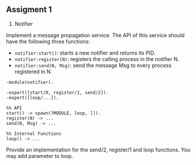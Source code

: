 ## Assigment 1

1. Notifier 

Implement a message propagation service. The API of this service should have the following three functions:
* `notifier:start()`: starts a new notifier and returns its PID.
* `notifier:register(N)`: registers the calling process in the notifier N.
* `notifier:send(N, Msg)`: send the message Msg to every process registered in N.

```
-module(notifier).

-export([start/0, register/1, send/2]).
-export([loop/...]).

%% API
start() -> spawn(?MODULE, loop, []).
register(N) -> ...
send(N, Msg) -> ...

%% Internal Functions
loop() -> ...
```

Provide an implementation for the send/2, register/1 and loop functions. You may add parameter to loop.